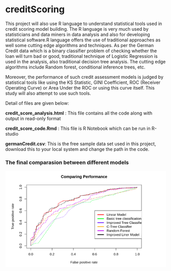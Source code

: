 # creditScoring

This project will also use R language to understand statistical tools used in credit scoring model building.  The R language is very much used by statisticians and data miners in data analysis and also for developing statistical software.R language offers the use of traditional approaches as well some cutting edge algorithms and techniques. As per the German Credit data which is a binary classifier problem of checking whether the loan will turn bad or good, traditional technique of Logistic Regression is used in the analysis, also traditional decision tree analysis. The cutting edge algorithms include Random forest, conditional inference trees, etc.

Moreover, the performance of such credit assessment models is judged by statistical tools like using the KS Statistic, GINI Coefficient, ROC (Receiver Operating Curve) or Area Under the ROC or using this curve itself. This study will also attempt to use such tools.

Detail of files are given below:

**credit_score_analysis.html** : This file contains all the code along with output in read-only format

**credit_score_code.Rmd** : This file is R Notebook which can be run in R-studio

**germanCredit.csv**: This is the free sample data set used in this project, download this to your local system and change the path in the code.

### The final comparasion between different models

![GitHub Logo](https://github.com/agrawalanuva/creditScoring/blob/master/performance_comparing.png)
